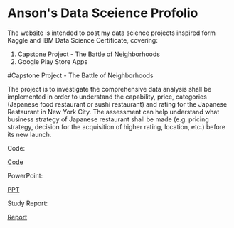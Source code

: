 # Anson's Data Sceience Profolio
The website is intended to post my data science projects inspired form Kaggle and IBM Data Science Certificate, covering:
  1. Capstone Project - The Battle of Neighborhoods
  2. Google Play Store Apps 


#Capstone Project - The Battle of Neighborhoods

The project is to investigate the comprehensive data analysis shall be implemented in order to understand the capability, price, categories (Japanese food restaurant or sushi restaurant) and rating for the Japanese Restaurant in New York City. The assessment can help understand what business strategy of Japanese restaurant shall be made (e.g. pricing strategy, decision for the acquisition of higher rating, location, etc.) before its new launch. 



Code:

[Code](https://github.com/ansonlalu/Anson-s-Data-Sceience-Profolio/blob/master/Capstone%20Project%20-%20The%20Battle%20of%20Neighborhoods%20(Latest)%20(1).ipynb)

PowerPoint:

[PPT](https://github.com/ansonlalu/Anson-s-Data-Sceience-Profolio/blob/master/Capstone%20Project%20-%20The%20Battle%20of%20Neighborhoods_PPT.pdf)

Study Report:

[Report](https://github.com/ansonlalu/Anson-s-Data-Sceience-Profolio/blob/master/Capstone%20Project%20-%20The%20Battle%20of%20Neighborhoods%20(Week%202)_Report.pdf)

